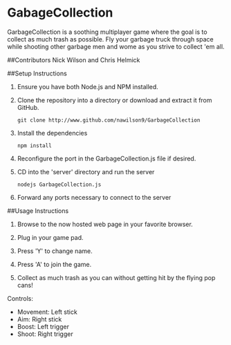 # GabageCollection

GarbageCollection is a soothing multiplayer game where the goal is to collect as much trash as possible. Fly your garbage truck through space while shooting other garbage men and wome as you strive to collect 'em all.

##Contributors
Nick Wilson and Chris Helmick

##Setup Instructions

1. Ensure you have both Node.js and NPM installed.

2. Clone the repository into a directory or download and extract it from GitHub.

    `git clone http://www.github.com/nawilson9/GarbageCollection`
    
3. Install the dependencies
    
    `npm install`

4. Reconfigure the port in the GarbageCollection.js file if desired.

5. CD into the 'server' directory and run the server
    
    `nodejs GarbageCollection.js`
    
5. Forward any ports necessary to connect to the server
 
##Usage Instructions

1. Browse to the now hosted web page in your favorite browser.

2. Plug in your game pad.

3. Press 'Y' to change name.

4. Press 'A' to join the game.

5. Collect as much trash as you can without getting hit by the flying pop cans!

Controls:
 - Movement: Left stick
 - Aim: Right stick
 - Boost: Left trigger
 - Shoot: Right trigger
